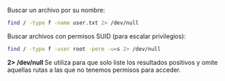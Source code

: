 Buscar un archivo por su nombre:

```bash
find / -type f -name user.txt 2> /dev/null
```

Buscar archivos con permisos SUID (para escalar privilegios):

```bash
find / -type f -user root -perm -u=s 2> /dev/null
```

<b>2> /dev/null </b>Se utiliza para que solo liste los resultados positivos y omite aquellas rutas a las que no tenemos permisos para acceder.

